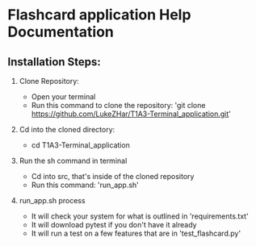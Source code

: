 # Flashcard application Help Documentation

## Installation Steps:

1. Clone Repository:
   - Open your terminal
   - Run this command to clone the repository: 'git clone https://github.com/LukeZHar/T1A3-Terminal_application.git'

2. Cd into the cloned directory:
   - cd T1A3-Terminal_application

3. Run the sh command in terminal
   - Cd into src, that's inside of the cloned repository 
   - Run this command: 'run_app.sh'

4. run_app.sh process
   - It will check your system for what is outlined in 'requirements.txt' 
   - It will download pytest if you don't have it already
   - It will run a test on a few features that are in 'test_flashcard.py' 


